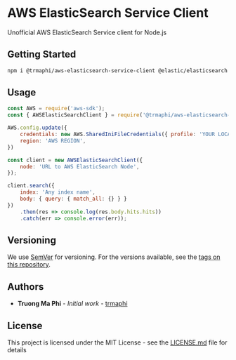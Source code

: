 # AWS ElasticSearch Service Client

Unofficial AWS ElasticSearch Service client for Node.js

## Getting Started

```bash
npm i @trmaphi/aws-elasticsearch-service-client @elastic/elasticsearch aws-sdk
```

## Usage

```javascript
const AWS = require('aws-sdk');
const { AWSElasticSearchClient } = require('@trmaphi/aws-elasticsearch-service-client');

AWS.config.update({
    credentials: new AWS.SharedIniFileCredentials({ profile: 'YOUR LOCAL AWS PROFILE'}),
    region: 'AWS REGION',
})

const client = new AWSElasticSearchClient({
    node: 'URL to AWS ElasticSearch Node',
});

client.search({
    index: 'Any index name',
    body: { query: { match_all: {} } }
})
    .then(res => console.log(res.body.hits.hits))
    .catch(err => console.error(err));
```

## Versioning

We use [SemVer](http://semver.org/) for versioning. For the versions available, see the [tags on this repository](https://github.com/trmaphi/aws-elasticsearch-client/tags).

## Authors

* **Truong Ma Phi** - *Initial work* - [trmaphi](https://github.com/trmaphi)


## License

This project is licensed under the MIT License - see the [LICENSE.md](LICENSE) file for details
